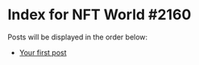 # Index for NFT World #2160
Posts will be displayed in the order below:

- [Your first post](./001-first.md)

